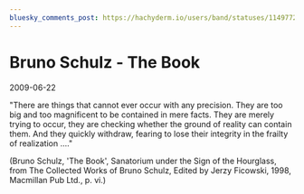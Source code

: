 ```yaml
---
bluesky_comments_post: https://hachyderm.io/users/band/statuses/114977262183830227
---
```

# Bruno Schulz - The Book

2009-06-22


"There are things that cannot ever occur with any precision. They are too big and too magnificent to be contained in mere facts. They are merely trying to occur, they are checking whether the ground of reality can contain them. And they quickly withdraw, fearing to lose their integrity in the frailty of realization ...."

(Bruno Schulz, 'The Book', Sanatorium under the Sign of the Hourglass, from The Collected Works of Bruno Schulz, Edited by Jerzy Ficowski, 1998, Macmillan Pub Ltd., p. vi.)
